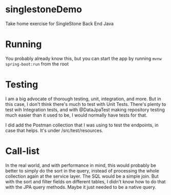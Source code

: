 # singlestoneDemo
Take home exercise for SingleStone Back End Java

# Running
You probably already know this, but you can start the app by running `mvnw spring-boot:run` from the root

# Testing
I am a big advocate of thorough testing, unit, integration, and more. But in this case, I don't think there's much to test with Unit Tests. There's plenty to test wih Integration tests, and with @DataJpaTest making repository testing much easier than it used to be, I would normally have tests for that.

I did add the Postman collection that I was using to test the endpoints, in case that helps. It's under /src/test/resources.

# Call-list
In the real world, and with performance in mind, this would probably be better to simply do the sort in the query, instead of processing the whole collection again at the service layer. The SQL would be a simple join. But with the sort and filter fields on different tables, I didn't know how to do that with the JPA query methods. Maybe it just needed to be a native query.
